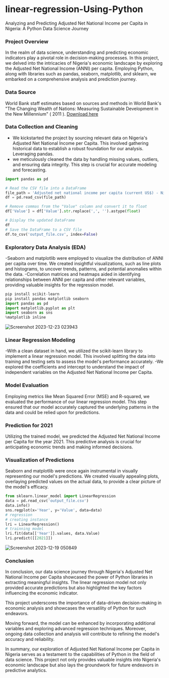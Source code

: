 # linear-regression-Using-Python
Analyzing and Predicting Adjusted Net National Income per Capita in Nigeria: A Python Data Science Journey
### Project Overview 

In the realm of data science, understanding and predicting economic indicators play a pivotal role in decision-making processes. In this project, we delved into the intricacies of Nigeria's economic landscape by exploring the Adjusted Net National Income (ANNI) per capita. Employing Python, along with libraries such as pandas, seaborn, matplotlib, and sklearn, we embarked on a comprehensive analysis and prediction journey.
### Data Source 
World Bank staff estimates based on sources and methods in World Bank's "The Changing Wealth of Nations: Measuring Sustainable Development in the New Millennium" ( 2011 ).
[Download here](https://api.worldbank.org/v2/en/indicator/NY.ADJ.NNTY.PC.CD?downloadformat=csv)
### Data Collection and Cleaning
- We kickstarted the project by sourcing relevant data on Nigeria's Adjusted Net National Income per Capita. This involved gathering historical data to establish a robust foundation for our analysis.
Leveraging pandas. 
- we meticulously cleaned the data by handling missing values, outliers, and ensuring data integrity. This step is crucial for accurate modeling and forecasting.

```python
import pandas as pd

# Read the CSV file into a DataFrame
file_path = 'Adjusted net national income per capita (current US$) - Nigeria - Sheet1.csv'
df = pd.read_csv(file_path)

# Remove commas from the "Value" column and convert it to float
df['Value'] = df['Value'].str.replace(',', '').astype(float)

# Display the updated DataFrame
df
# Save the DataFrame to a CSV file
df.to_csv('output_file.csv', index=False)

```
### Exploratory Data Analysis (EDA)
-Seaborn and matplotlib were employed to visualize the distribution of ANNI per capita over time. We created insightful visualizations, such as line plots and histograms, to uncover trends, patterns, and potential anomalies within the data.
-Correlation matrices and heatmaps aided in identifying relationships between ANNI per capita and other relevant variables, providing valuable insights for the regression model.

```python
pip install scikit-learn
pip install pandas matplotlib seaborn
import pandas as pd
import matplotlib.pyplot as plt
import seaborn as sns
%matplotlib inline
```
![Screenshot 2023-12-23 023943](https://github.com/TheSegunAdebiyi/linear-regression-Using-Python-/assets/107259515/0b8785be-0827-4111-ae9f-32eb27189e3c)

### Linear Regression Modeling
-With a clean dataset in hand, we utilized the scikit-learn library to implement a linear regression model. This involved splitting the data into training and testing sets to assess the model's performance accurately.
-We explored the coefficients and intercept to understand the impact of independent variables on the Adjusted Net National Income per Capita.
### Model Evaluation
Employing metrics like Mean Squared Error (MSE) and R-squared, we evaluated the performance of our linear regression model. This step ensured that our model accurately captured the underlying patterns in the data and could be relied upon for predictions.
### Prediction for 2021
Utilizing the trained model, we predicted the Adjusted Net National Income per Capita for the year 2021. This predictive analysis is crucial for anticipating economic trends and making informed decisions.
### Visualization of Predictions
Seaborn and matplotlib were once again instrumental in visually representing our model's predictions. We created visually appealing plots, overlaying predicted values on the actual data, to provide a clear picture of the model's efficacy.


```python
from sklearn.linear_model import LinearRegression
data = pd.read_csv('output_file.csv')
data.info()
sns.regplot(x='Year', y='Value', data=data)
# regression
# creating instance
lri = LinearRegression()
# trainning model
lri.fit(data[['Year']].values, data.Value)
lri.predict([[2021]])
```
![Screenshot 2023-12-19 050849](https://github.com/TheSegunAdebiyi/linear-regression-Using-Python-/assets/107259515/626f1195-f83a-46e3-a9e9-5a9145b015ed)

### Conclusion 

In conclusion, our data science journey through Nigeria's Adjusted Net National Income per Capita showcased the power of Python libraries in extracting meaningful insights. The linear regression model not only provided accurate predictions but also highlighted the key factors influencing the economic indicator.

This project underscores the importance of data-driven decision-making in economic analysis and showcases the versatility of Python for such endeavors.


Moving forward, the model can be enhanced by incorporating additional variables and exploring advanced regression techniques. Moreover, ongoing data collection and analysis will contribute to refining the model's accuracy and reliability.

In summary, our exploration of Adjusted Net National Income per Capita in Nigeria serves as a testament to the capabilities of Python in the field of data science. This project not only provides valuable insights into Nigeria's economic landscape but also lays the groundwork for future endeavors in predictive analytics.


